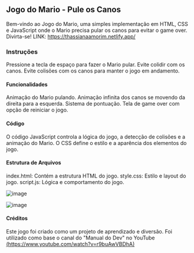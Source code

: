 ## Jogo do Mario - Pule os Canos
Bem-vindo ao Jogo do Mario, uma simples implementação em HTML, CSS e JavaScript onde o Mario precisa pular os canos para evitar o game over. Divirta-se!
LINK: https://thassianaamorim.netlify.app/ 

### Instruções
Pressione a tecla de espaço para fazer o Mario pular.
Evite colidir com os canos.
Evite colisões com os canos para manter o jogo em andamento.

#### Funcionalidades
Animação do Mario pulando.
Animação infinita dos canos se movendo da direita para a esquerda.
Sistema de pontuação.
Tela de game over com opção de reiniciar o jogo.

#### Código
O código JavaScript controla a lógica do jogo, a detecção de colisões e a animação do Mario. O CSS define o estilo e a aparência dos elementos do jogo.

#### Estrutura de Arquivos
index.html: Contém a estrutura HTML do jogo.
style.css: Estilo e layout do jogo.
script.js: Lógica e comportamento do jogo.


![image](https://github.com/ThassiAmorim/Que-Mario-/assets/62359485/88b826d8-343a-44dd-b1fe-fa9e467ad69a)

![image](https://github.com/ThassiAmorim/Que-Mario-/assets/62359485/c71e96d8-7bb4-4ef3-8f3c-4c807628cf13)


#### Créditos
Este jogo foi criado como um projeto de aprendizado e diversão. Foi utilizado como base o canal do "Manual do Dev" no YouTube
[(https://www.youtube.com/watch?v=r9buAwVBDhA)](https://www.youtube.com/@ManualdoDev)




